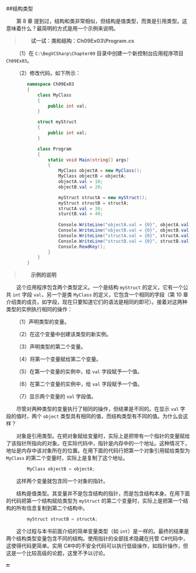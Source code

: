 ##结构类型

&emsp;&emsp;第 8 章 提到过，结构和类非常相似，但结构是值类型，而类是引用类型。这意味着什么？最简明的方式是用一个示例来说明。

>&emsp;&emsp;**试一试：类和结构：Ch09Ex03\Program.cs**

&emsp;&emsp;（1）在 `C:\BegVCSharp\Chapter09` 目录中创建一个新控制台应用程序项目 `Ch09Ex03`。

&emsp;&emsp;（2）修改代码，如下所示：

```csharp
        namespace Ch09Ex03
        {
            class MyClass
            {
                public int val;
            }

            struct myStruct
            {
                public int val;
            }

            class Program
            {
                static void Main(string[] args)
                {
                    MyClass objectA = new MyClass();
                    MyClass objectB = objectA;
                    objectA.val = 10;
                    objectB.val = 20;

                    myStruct structA = new myStruct();
                    myStruct structB = structA;
                    structA.val = 30;
                    sturctB.val = 40;
            
                    Console.WriteLine("objectA.val = {0}", objectA.val);
                    Console.WriteLine("objectB.val = {0}", objectB.val);
                    Console.WriteLine("structA.val = {0}", structA.val);
                    Console.WriteLine("structB.val = {0}", structB.val);
                    Console.ReadKey();
                }
            }
        }
```

>&emsp;&emsp;**示例的说明**

&emsp;&emsp;这个应用程序包含两个类型定义。一个是结构 `myStruct` 的定义，它有一个公共 `int` 字段 `val`，另一个是类 `MyClass` 的定义，它包含一个相同的字段（第 10 章介绍类的成员，如字段，现在只要知道它们的语法是相同的即可）。接着对这两种类型的实例执行相同的操作：

&emsp;&emsp;（1）声明类型的变量。

&emsp;&emsp;（2）在这个变量中创建该类型的新实例。

&emsp;&emsp;（3）声明类型的第二个变量。

&emsp;&emsp;（4）将第一个变量赋给第二个变量。

&emsp;&emsp;（5）在第一个变量的实例中，给 `val` 字段赋予一个值。

&emsp;&emsp;（6）在第二个变量的实例中，给 `val` 字段赋予一个值。

&emsp;&emsp;（7）显示两个变量的 `val` 字段值。

&emsp;&emsp;尽管对两种类型的变量执行了相同的操作，但结果是不同的。在显示 `val` 字段的值时，两个 `object` 类型具有相同的值，而结构类型有不同的值。为什么会这样？

&emsp;&emsp;对象是引用类型。在把对象赋给变量时，实际上是把带有一个指针的变量赋给了该指针所指向的对象。在实际代码中，指针是内存中的一个地址。这种情况下，地址是内存中该对象所在的位置。在用下面的代码行把第一个对象引用赋给类型为 `MyClass` 的第二个变量时，实际上是复制了这个地址。

```csharp
        MyClass objectB = objectA;
```

&emsp;&emsp;这样两个变量就包含同一个对象的指针。

&emsp;&emsp;结构是值类型。其变量并不是包含结构的指针，而是包含结构本身。在用下面的代码把第一个结构赋给类型为 `myStruct` 的第二个变量时，实际上是把第一个结构的所有信息复制到第二个结构中。

```csharp
        myStruct structB = structA;
```

&emsp;&emsp;这个过程与本书前面介绍的简单变量类型（如 `int`）是一样的。最终的结果是两个结构类型变量包含不同的结构。使用指针的全部技术隐藏在托管 C#代码中，这使得代码更简单。实用 C#中的不安全代码可以执行低级操作，如指针操作，但这是一个比较高级的论题，这里不予以讨论。





🔚